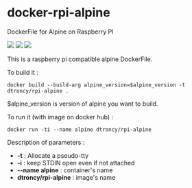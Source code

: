 # docker-rpi-alpine
DockerFile for Alpine on Raspberry PI

<img src="https://badgen.net/badge/platform/raspberry%20pi?list=1"/> <a href="https://hub.docker.com/r/dtroncy/rpi-alpine"><img src="https://badgen.net/badge//docker?icon=docker"/></a> <a href="https://travis-ci.org/dtroncy/docker-rpi-alpine"><img src="https://badgen.net/travis/babel/babel?icon=travis&label=build"/></a>

This is a raspberry pi compatible alpine DockerFile.

To build it :

    docker build --build-arg alpine_version=$alpine_version -t dtroncy/rpi-alpine .

$alpine_version is version of alpine you want to build.

To run it (with image on docker hub) :

    docker run -ti --name alpine dtroncy/rpi-alpine

Description of parameters :
  - **-t** : Allocate a pseudo-tty
  - **-i** : keep STDIN open even if not attached
  - **--name alpine** : container's name
  - **dtroncy/rpi-alpine** : image's name